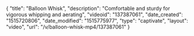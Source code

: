 {
    "title": "Balloon Whisk",
    "description": "Comfortable and sturdy for vigorous whipping and aerating",
    "videoid": "137387061",
    "date_created": "1515720806",
    "date_modified": "1515775977",
    "type": "captivate",
    "layout": "video",
    "url": "\/v\/balloon-whisk-mp4\/137387061"
}